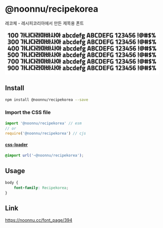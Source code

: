 # @noonnu/recipekorea

레코체 - 레시피코리아에서 만든 제목용 폰트

![example](./example.png)

## Install

```bash
npm install @noonnu/recipekorea --save
```

### Import the CSS file

```js
import '@noonnu/recipekorea' // esm
// or
require('@noonnu/recipekorea') // cjs
```

#### [css-loader](https://github.com/webpack-contrib/css-loader)

```css
@import url('~@noonnu/recipekorea');
```

## Usage

```css
body {
    font-family: Recipekorea;
}
```

## Link

https://noonnu.cc/font_page/394
